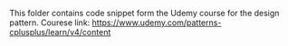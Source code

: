 This folder contains code snippet form the Udemy course for the design pattern.
Courese link: https://www.udemy.com/patterns-cplusplus/learn/v4/content
